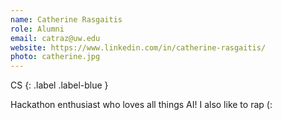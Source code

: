 ```yaml
---
name: Catherine Rasgaitis
role: Alumni
email: catraz@uw.edu
website: https://www.linkedin.com/in/catherine-rasgaitis/
photo: catherine.jpg
---
```


CS
{: .label .label-blue }

Hackathon enthusiast who loves all things AI! I also like to rap (:
